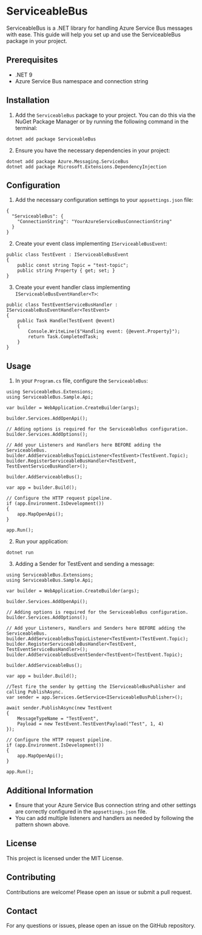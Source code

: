 # ServiceableBus

ServiceableBus is a .NET library for handling Azure Service Bus messages with ease. This guide will help you set up and use the ServiceableBus package in your project.

## Prerequisites

- .NET 9
- Azure Service Bus namespace and connection string

## Installation

1. Add the `ServiceableBus` package to your project. You can do this via the NuGet Package Manager or by running the following command in the terminal:

```
dotnet add package ServiceableBus
```

    
2. Ensure you have the necessary dependencies in your project:

```
dotnet add package Azure.Messaging.ServiceBus
dotnet add package Microsoft.Extensions.DependencyInjection
```

## Configuration

1. Add the necessary configuration settings to your `appsettings.json` file:
```
{
  "ServiceableBus": {
    "ConnectionString": "YourAzureServiceBusConnectionString"
  }
}
```
2. Create your event class implementing `IServiceableBusEvent`:
```
public class TestEvent : IServiceableBusEvent
{
    public const string Topic = "test-topic";
    public string Property { get; set; }
}
```
3. Create your event handler class implementing `IServiceableBusEventHandler<T>`:
```
public class TestEventServiceBusHandler : IServiceableBusEventHandler<TestEvent>
{
    public Task Handle(TestEvent @event)
    {
        Console.WriteLine($"Handling event: {@event.Property}");
        return Task.CompletedTask;
    }
}
```
## Usage

1. In your `Program.cs` file, configure the `ServiceableBus`:
```
using ServiceableBus.Extensions;
using ServiceableBus.Sample.Api;

var builder = WebApplication.CreateBuilder(args);

builder.Services.AddOpenApi();

// Adding options is required for the ServiceableBus configuration.
builder.Services.AddOptions();

// Add your Listeners and Handlers here BEFORE adding the ServiceableBus.
builder.AddServiceableBusTopicListener<TestEvent>(TestEvent.Topic);
builder.RegisterServiceableBusHandler<TestEvent, TestEventServiceBusHandler>();

builder.AddServiceableBus();

var app = builder.Build();

// Configure the HTTP request pipeline.
if (app.Environment.IsDevelopment())
{
    app.MapOpenApi();
}

app.Run();
```
2. Run your application:
```
dotnet run
```

3. Adding a Sender for TestEvent and sending a message:
```
using ServiceableBus.Extensions;
using ServiceableBus.Sample.Api;

var builder = WebApplication.CreateBuilder(args);

builder.Services.AddOpenApi();

// Adding options is required for the ServiceableBus configuration.
builder.Services.AddOptions();

// Add your Listeners, Handlers and Senders here BEFORE adding the ServiceableBus.
builder.AddServiceableBusTopicListener<TestEvent>(TestEvent.Topic);
builder.RegisterServiceableBusHandler<TestEvent, TestEventServiceBusHandler>();
builder.AddServiceableBusEventSender<TestEvent>(TestEvent.Topic);

builder.AddServiceableBus();

var app = builder.Build();

//Test fire the sender by getting the IServiceableBusPublisher and calling PublishAsync.
var sender = app.Services.GetService<IServiceableBusPublisher>();

await sender.PublishAsync(new TestEvent 
{ 
    MessageTypeName = "TestEvent",
    Payload = new TestEvent.TestEventPayload("Test", 1, 4) 
});

// Configure the HTTP request pipeline.
if (app.Environment.IsDevelopment())
{
    app.MapOpenApi();
}

app.Run();
```
## Additional Information

- Ensure that your Azure Service Bus connection string and other settings are correctly configured in the `appsettings.json` file.
- You can add multiple listeners and handlers as needed by following the pattern shown above.

## License

This project is licensed under the MIT License.

## Contributing

Contributions are welcome! Please open an issue or submit a pull request.

## Contact

For any questions or issues, please open an issue on the GitHub repository.
